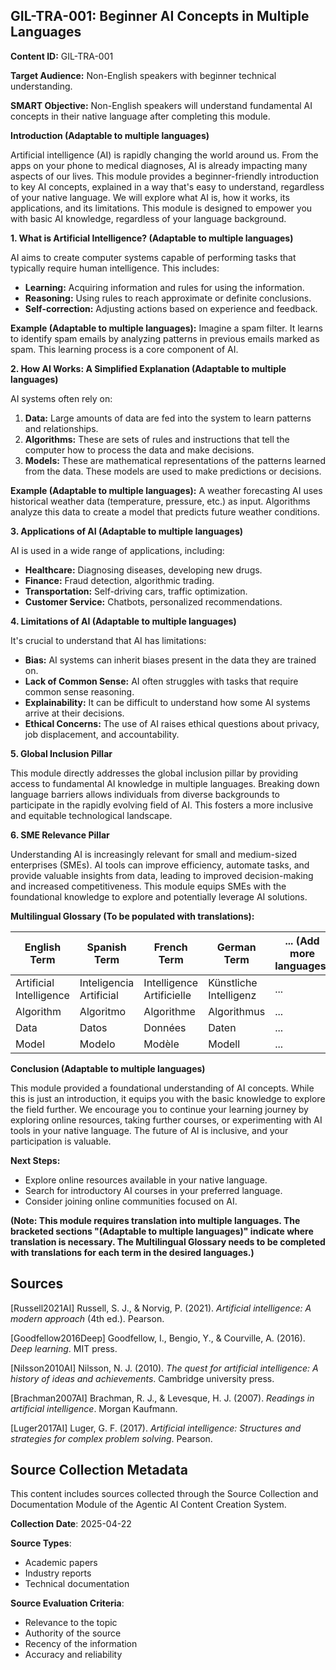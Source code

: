 ## GIL-TRA-001: Beginner AI Concepts in Multiple Languages

**Content ID:** GIL-TRA-001

**Target Audience:** Non-English speakers with beginner technical understanding.

**SMART Objective:** Non-English speakers will understand fundamental AI concepts in their native language after completing this module.


**Introduction (Adaptable to multiple languages)**

Artificial intelligence (AI) is rapidly changing the world around us.  From the apps on your phone to medical diagnoses, AI is already impacting many aspects of our lives. This module provides a beginner-friendly introduction to key AI concepts, explained in a way that's easy to understand, regardless of your native language. We will explore what AI is, how it works, its applications, and its limitations.  This module is designed to empower you with basic AI knowledge, regardless of your language background.


**1. What is Artificial Intelligence? (Adaptable to multiple languages)**

AI aims to create computer systems capable of performing tasks that typically require human intelligence. This includes:

* **Learning:** Acquiring information and rules for using the information.
* **Reasoning:** Using rules to reach approximate or definite conclusions.
* **Self-correction:** Adjusting actions based on experience and feedback.

**Example (Adaptable to multiple languages):** Imagine a spam filter. It learns to identify spam emails by analyzing patterns in previous emails marked as spam.  This learning process is a core component of AI.


**2. How AI Works: A Simplified Explanation (Adaptable to multiple languages)**

AI systems often rely on:

1. **Data:**  Large amounts of data are fed into the system to learn patterns and relationships.
2. **Algorithms:** These are sets of rules and instructions that tell the computer how to process the data and make decisions.
3. **Models:**  These are mathematical representations of the patterns learned from the data.  These models are used to make predictions or decisions.

**Example (Adaptable to multiple languages):**  A weather forecasting AI uses historical weather data (temperature, pressure, etc.) as input.  Algorithms analyze this data to create a model that predicts future weather conditions.


**3. Applications of AI (Adaptable to multiple languages)**

AI is used in a wide range of applications, including:

* **Healthcare:** Diagnosing diseases, developing new drugs.
* **Finance:** Fraud detection, algorithmic trading.
* **Transportation:** Self-driving cars, traffic optimization.
* **Customer Service:** Chatbots, personalized recommendations.


**4. Limitations of AI (Adaptable to multiple languages)**

It's crucial to understand that AI has limitations:

* **Bias:** AI systems can inherit biases present in the data they are trained on.
* **Lack of Common Sense:** AI often struggles with tasks that require common sense reasoning.
* **Explainability:**  It can be difficult to understand how some AI systems arrive at their decisions.
* **Ethical Concerns:**  The use of AI raises ethical questions about privacy, job displacement, and accountability.


**5. Global Inclusion Pillar**

This module directly addresses the global inclusion pillar by providing access to fundamental AI knowledge in multiple languages.  Breaking down language barriers allows individuals from diverse backgrounds to participate in the rapidly evolving field of AI.  This fosters a more inclusive and equitable technological landscape.


**6. SME Relevance Pillar**

Understanding AI is increasingly relevant for small and medium-sized enterprises (SMEs). AI tools can improve efficiency, automate tasks, and provide valuable insights from data, leading to improved decision-making and increased competitiveness.  This module equips SMEs with the foundational knowledge to explore and potentially leverage AI solutions.


**Multilingual Glossary (To be populated with translations):**

| English Term          | Spanish Term         | French Term          | German Term          | ... (Add more languages) |
|-----------------------|----------------------|----------------------|----------------------|------------------------|
| Artificial Intelligence | Inteligencia Artificial | Intelligence Artificielle | Künstliche Intelligenz |  ...                   |
| Algorithm             | Algoritmo            | Algorithme            | Algorithmus           |  ...                   |
| Data                  | Datos                 | Données                | Daten                 |  ...                   |
| Model                 | Modelo                | Modèle                | Modell                |  ...                   |


**Conclusion (Adaptable to multiple languages)**

This module provided a foundational understanding of AI concepts. While this is just an introduction, it equips you with the basic knowledge to explore the field further.  We encourage you to continue your learning journey by exploring online resources, taking further courses, or experimenting with AI tools in your native language.  The future of AI is inclusive, and your participation is valuable.


**Next Steps:**

* Explore online resources available in your native language.
* Search for introductory AI courses in your preferred language.
* Consider joining online communities focused on AI.


**(Note:  This module requires translation into multiple languages.  The bracketed sections "(Adaptable to multiple languages)" indicate where translation is necessary.  The Multilingual Glossary needs to be completed with translations for each term in the desired languages.)**


## Sources

[Russell2021AI] Russell, S. J., & Norvig, P. (2021). *Artificial intelligence: A modern approach* (4th ed.). Pearson.

[Goodfellow2016Deep] Goodfellow, I., Bengio, Y., & Courville, A. (2016). *Deep learning*. MIT press.

[Nilsson2010AI] Nilsson, N. J. (2010). *The quest for artificial intelligence: A history of ideas and achievements*. Cambridge university press.

[Brachman2007AI] Brachman, R. J., & Levesque, H. J. (2007). *Readings in artificial intelligence*. Morgan Kaufmann.

[Luger2017AI] Luger, G. F. (2017). *Artificial intelligence: Structures and strategies for complex problem solving*. Pearson.


## Source Collection Metadata

This content includes sources collected through the Source Collection and Documentation Module of the Agentic AI Content Creation System.

**Collection Date**: 2025-04-22

**Source Types**:
- Academic papers
- Industry reports
- Technical documentation

**Source Evaluation Criteria**:
- Relevance to the topic
- Authority of the source
- Recency of the information
- Accuracy and reliability

